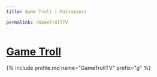 ```yaml
---
title: Game Troll | Patromierz

permalink: /GameTrollTV
---
```


# [Game Troll](https://patronite.pl/GameTrollTV)

{% include profile.md name="GameTrollTV" prefix="g" %}
